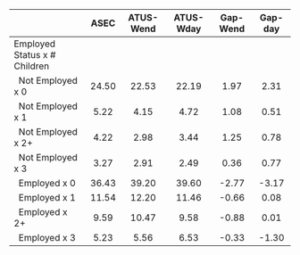 
|                      |         ASEC |    ATUS-Wend |    ATUS-Wday |     Gap-Wend |      Gap-day |
| -------------------- | :----------: | :----------: | :----------: | :----------: | :----------: |
| Employed Status x # Children |              |              |              |              |              |
| &nbsp;&nbsp;Not Employed x 0 |        24.50 |        22.53 |        22.19 |         1.97 |         2.31 |
| &nbsp;&nbsp;Not Employed x 1 |         5.22 |         4.15 |         4.72 |         1.08 |         0.51 |
| &nbsp;&nbsp;Not Employed x 2+ |         4.22 |         2.98 |         3.44 |         1.25 |         0.78 |
| &nbsp;&nbsp;Not Employed x 3 |         3.27 |         2.91 |         2.49 |         0.36 |         0.77 |
| &nbsp;&nbsp;Employed x 0 |        36.43 |        39.20 |        39.60 |        -2.77 |        -3.17 |
| &nbsp;&nbsp;Employed x 1 |        11.54 |        12.20 |        11.46 |        -0.66 |         0.08 |
| &nbsp;&nbsp;Employed x 2+ |         9.59 |        10.47 |         9.58 |        -0.88 |         0.01 |
| &nbsp;&nbsp;Employed x 3 |         5.23 |         5.56 |         6.53 |        -0.33 |        -1.30 |

